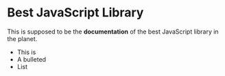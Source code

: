 # Best JavaScript Library
This is supposed to be the **documentation** of the best JavaScript library in the planet.  
- This is
- A bulleted
- List 